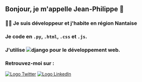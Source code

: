 ## Bonjour, je m'appelle Jean-Philippe 🤝

### 👨‍💻  Je suis développeur et j'habite en région Nantaise

### Je code en ``.py``, ``.html``, ``.css`` et ``.js``.

### J'utilise ![django](https://img.shields.io/badge/Django-092E20?style=for-the-badge&logo=django&logoColor=white) pour le développement web.

### Retrouvez-moi sur :

<a href="https://twitter.com/JeanPhilippeV15"><img src="https://img.shields.io/badge/Twitter-1DA1F2?style=for-the-badge&logo=twitter&logoColor=white" alt="Logo Twitter" /></a>
<a href="https://www.linkedin.com/in/jean-philippe-vincent-1509832/"><img src="https://img.shields.io/badge/LinkedIn-0077B5?style=for-the-badge&logo=linkedin&logoColor=white" alt="Logo LinkedIn" /></a>
